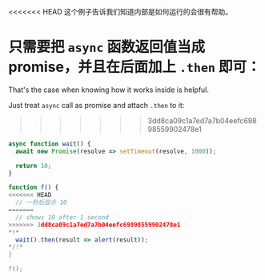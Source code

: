 
<<<<<<< HEAD
这个例子告诉我们知道内部是如何运行的会很有帮助。

只需要把 `async` 函数返回值当成 promise，并且在后面加上 `.then` 即可：
=======
That's the case when knowing how it works inside is helpful.

Just treat `async` call as promise and attach `.then` to it:
>>>>>>> 3dd8ca09c1a7ed7a7b04eefc69898559902478e1
```js run
async function wait() {
  await new Promise(resolve => setTimeout(resolve, 1000));

  return 10;
}

function f() {
<<<<<<< HEAD
  // 一秒后显示 10
=======
  // shows 10 after 1 second
>>>>>>> 3dd8ca09c1a7ed7a7b04eefc69898559902478e1
*!*
  wait().then(result => alert(result));
*/!*
}

f();
```
